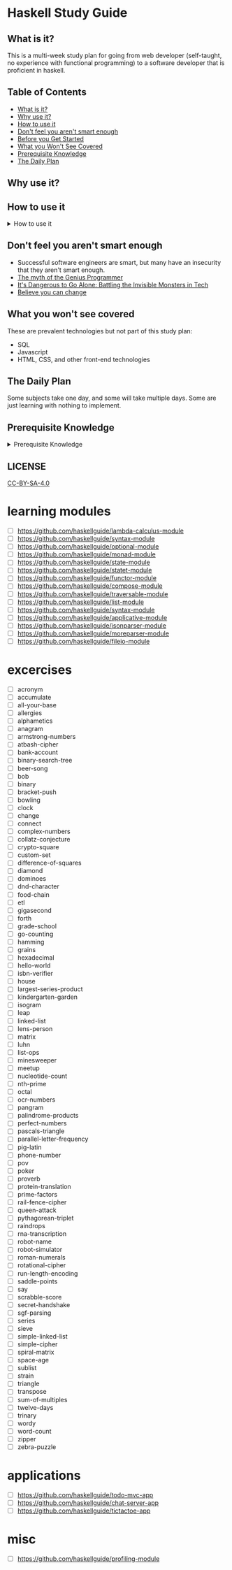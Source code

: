 # Haskell Study Guide

## What is it?

This is a multi-week study plan for going from web developer (self-taught, no experience with functional programming) to a software developer that is proficient in haskell.

## Table of Contents

- [What is it?](#what-is-it)
- [Why use it?](#why-use-it)
- [How to use it](#how-to-use-it)
- [Don't feel you aren't smart enough](#dont-feel-you-arent-smart-enough)
- [Before you Get Started](#before-you-get-started)
- [What you Won't See Covered](#what-you-wont-see-covered)
- [Prerequisite Knowledge](#prerequisite-knowledge)
- [The Daily Plan](#the-daily-plan)

## Why use it?


## How to use it

<details>
<summary>How to use it</summary>

Everything below is an outline, and you should tackle the items in order from top to bottom.

I'm using Github's special markdown flavor, including tasks lists to check progress.

**Create a new branch so you can check items like this, just put an x in the brackets: [x]**


    Fork a branch and follow the commands below

`git checkout -b progress`

`git remote add jwasham https://github.com/haskellguide/haskell-study-guide`

`git fetch --all`

    Mark all boxes with X after you completed your changes

`git add . `

`git commit -m "Marked x" `

`git rebase jwasham/master `

`git push --force `

[More about Github-flavored markdown](https://guides.github.com/features/mastering-markdown/#GitHub-flavored-markdown)

</details>


## Don't feel you aren't smart enough
- Successful software engineers are smart, but many have an insecurity that they aren't smart enough.
- [The myth of the Genius Programmer](https://www.youtube.com/watch?v=0SARbwvhupQ)
- [It's Dangerous to Go Alone: Battling the Invisible Monsters in Tech](https://www.youtube.com/watch?v=1i8ylq4j_EY)
- [Believe you can change](http://www.aaronsw.com/weblog/dweck)

## What you won't see covered

These are prevalent technologies but not part of this study plan:

- SQL
- Javascript
- HTML, CSS, and other front-end technologies

## The Daily Plan

Some subjects take one day, and some will take multiple days. Some are just learning with nothing to implement.


## Prerequisite Knowledge

<details>
<summary>Prerequisite Knowledge</summary>

- [ ] **Learn C**
    - C is everywhere. You'll see examples in books, lectures, videos, *everywhere* while you're studying.
    - [ ] [C Programming Language, Vol 2](https://www.amazon.com/Programming-Language-Brian-W-Kernighan/dp/0131103628)
        - This is a short book, but it will give you a great handle on the C language and if you practice it a little
            you'll quickly get proficient. Understanding C helps you understand how programs and memory work.
        - [answers to questions](https://github.com/lekkas/c-algorithms)

</details>

## LICENSE

[CC-BY-SA-4.0](./LICENSE.txt)

# learning modules
- [ ] https://github.com/haskellguide/lambda-calculus-module
- [ ] https://github.com/haskellguide/syntax-module
- [ ] https://github.com/haskellguide/optional-module
- [ ] https://github.com/haskellguide/monad-module
- [ ] https://github.com/haskellguide/state-module
- [ ] https://github.com/haskellguide/statet-module
- [ ] https://github.com/haskellguide/functor-module
- [ ] https://github.com/haskellguide/compose-module
- [ ] https://github.com/haskellguide/traversable-module
- [ ] https://github.com/haskellguide/list-module
- [ ] https://github.com/haskellguide/syntax-module
- [ ] https://github.com/haskellguide/applicative-module
- [ ] https://github.com/haskellguide/jsonparser-module
- [ ] https://github.com/haskellguide/moreparser-module
- [ ] https://github.com/haskellguide/fileio-module

# excercises
- [ ] acronym
- [ ] accumulate
- [ ] all-your-base
- [ ] allergies
- [ ] alphametics
- [ ] anagram
- [ ] armstrong-numbers
- [ ] atbash-cipher
- [ ] bank-account
- [ ] binary-search-tree
- [ ] beer-song
- [ ] bob
- [ ] binary
- [ ] bracket-push
- [ ] bowling
- [ ] clock
- [ ] change
- [ ] connect
- [ ] complex-numbers
- [ ] collatz-conjecture
- [ ] crypto-square
- [ ] custom-set
- [ ] difference-of-squares
- [ ] diamond
- [ ] dominoes
- [ ] dnd-character
- [ ] food-chain
- [ ] etl
- [ ] gigasecond
- [ ] forth
- [ ] grade-school
- [ ] go-counting
- [ ] hamming
- [ ] grains
- [ ] hexadecimal
- [ ] hello-world
- [ ] isbn-verifier
- [ ] house
- [ ] largest-series-product
- [ ] kindergarten-garden
- [ ] isogram
- [ ] leap
- [ ] linked-list
- [ ] lens-person
- [ ] matrix
- [ ] luhn
- [ ] list-ops
- [ ] minesweeper
- [ ] meetup
- [ ] nucleotide-count
- [ ] nth-prime
- [ ] octal
- [ ] ocr-numbers
- [ ] pangram
- [ ] palindrome-products
- [ ] perfect-numbers
- [ ] pascals-triangle
- [ ] parallel-letter-frequency
- [ ] pig-latin
- [ ] phone-number
- [ ] pov
- [ ] poker
- [ ] proverb
- [ ] protein-translation
- [ ] prime-factors
- [ ] rail-fence-cipher
- [ ] queen-attack
- [ ] pythagorean-triplet
- [ ] raindrops
- [ ] rna-transcription
- [ ] robot-name
- [ ] robot-simulator
- [ ] roman-numerals
- [ ] rotational-cipher
- [ ] run-length-encoding
- [ ] saddle-points
- [ ] say
- [ ] scrabble-score
- [ ] secret-handshake
- [ ] sgf-parsing
- [ ] series
- [ ] sieve
- [ ] simple-linked-list
- [ ] simple-cipher
- [ ] spiral-matrix
- [ ] space-age
- [ ] sublist
- [ ] strain
- [ ] triangle
- [ ] transpose
- [ ] sum-of-multiples
- [ ] twelve-days
- [ ] trinary
- [ ] wordy
- [ ] word-count
- [ ] zipper
- [ ] zebra-puzzle

# applications
- [ ] https://github.com/haskellguide/todo-mvc-app
- [ ] https://github.com/haskellguide/chat-server-app
- [ ] https://github.com/haskellguide/tictactoe-app

# misc
- [ ] https://github.com/haskellguide/profiling-module
